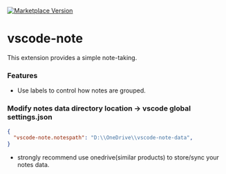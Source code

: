 [![Marketplace Version](https://vsmarketplacebadge.apphb.com/version/shinhwagk.vscode-note.svg)](https://marketplace.visualstudio.com/items?itemName=shinhwagk.vscode-note)

# vscode-note

This extension provides a simple note-taking.

### Features

- Use labels to control how notes are grouped.

### Modify notes data directory location -> vscode global settings.json
```json
{
  "vscode-note.notespath": "D:\\OneDrive\\vscode-note-data",
}
```
- strongly recommend use onedrive(similar products) to store/sync your notes data.